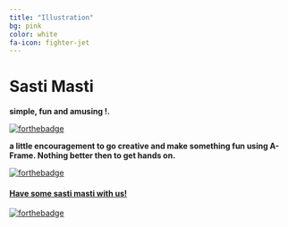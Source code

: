 ```yaml
---
title: "Illustration"
bg: pink
color: white
fa-icon: fighter-jet
---
```


# Sasti Masti
**simple, fun and amusing !.**

[![forthebadge](http://forthebadge.com/images/badges/makes-people-smile.svg)](http://forthebadge.com)

**a little encouragement to go creative and make something fun using A-Frame.
Nothing better then to get hands on.**

[![forthebadge](http://forthebadge.com/images/badges/check-it-out.svg)](http://forthebadge.com)

#### [Have some sasti masti with us!](https://bornfromashes.github.io/sastimasti/)

[![forthebadge](http://forthebadge.com/images/badges/just-plain-nasty.svg)](http://forthebadge.com)
